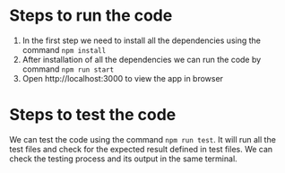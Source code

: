 # Steps to run the code

1.  In the first step we need to install all the dependencies using the command `npm install`
2.  After installation of all the dependencies we can run the code by command `npm run start`
3.  Open http://localhost:3000 to view the app in browser

# Steps to test the code

We can test the code using the command `npm run test`. It will run all the test files and check for the expected result defined in test files.
We can check the testing process and its output in the same terminal.
